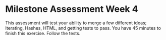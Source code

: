 # Milestone Assessment Week 4

This assessment will test your ability to merge a few different ideas; Iterating,
Hashes, HTML, and getting tests to pass. You have 45 minutes to finish this exercise.
Follow the tests.
